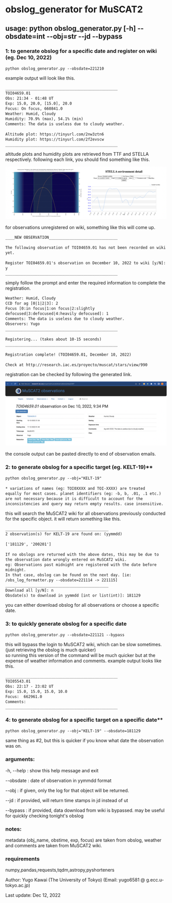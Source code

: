 # obslog_generator for MuSCAT2

## usage: python obslog_generator.py [-h] --obsdate=int --obj=str --jd --bypass

### 1: to generate obslog for a specific date and register on wiki (eg. Dec 10, 2022)

	python obslog_generator.py --obsdate=221210
	
example output will look like this.

	_________________________________________________
	TOI04659.01
	Obs: 21:34 - 01:48 UT
	Exp: 15.0, 20.0, [15.0], 20.0
	Focus: On focus, 660841.0
	Weather: Humid, Cloudy
	Humidity: 70.9% (max), 54.1% (min)
	Comments: The data is useless due to cloudy weather.

	Altitude plot: https://tinyurl.com/2nw3ztn6
	Humidity plot: https://tinyurl.com/2f2evscw
	_________________________________________________

altitude plots and humidity plots are retrieved from TTF and STELLA respectively. following each link, you should find something like this.

![altitude and humidity plots](/img/sample_altitude_humidity_plots.png)

for observations unregistered on wiki, something like this will come up.

	____NEW OBSERVATION______________________________

	The following observation of TOI04659.01 has not been recorded on wiki yet.

	Register TOI04659.01's observation on December 10, 2022 to wiki [y/N]: y
	_________________________________________________
	
simply follow the prompt and enter the required information to complete the registration. 

	Weather: Humid, Cloudy
	CCD for ag [0|1|2|3]: 2
	Focus [0:in focus|1:on focus|2:slightly defocused|3:defocused|4:heavily defocused]: 1
	Comments: The data is useless due to cloudy weather.
	Observers: Yugo
	_________________________________________________

	Registering... (takes about 10-15 seconds)
	_________________________________________________

	Registration complete! (TOI04659.01, December 10, 2022)

	Check at http://research.iac.es/proyecto/muscat/stars/view/990
	
registration can be checked by following the generated link.
	
![registration](/img/registration_demo.png)

the console output can be pasted directly to end of observation emails.

### 2: to generate obslog for a specific target (eg. KELT-19)**

	python obslog_generator.py --obj="KELT-19"
	
	* variations of names (eg: TOI0XXXX and TOI-XXXX) are treated 
	equally for most cases. planet identifiers (eg: -b, b, .01, .1 etc.) 
	are not necessary because it is difficult to account for the 
	inconsistencies and query may return empty results. case insensitive.
	
this will search the MuSCAT2 wiki for all observations previously conducted for the specific object. it will return something like this.

	_____________________________________________
	2 observation(s) for KELT-19 are found on: (yymmdd)

	['181129', '200201']

	If no obslogs are returned with the above dates, this may be due to the observation date wrongly entered on MuSCAT2 wiki.           
	eg: Observations past midnight are registered with the date before midnight.           
	In that case, obslog can be found on the next day. [ie: /obs_log_formatter.py --obsdate=221114 -> 221115]
	_____________________________________________
	Download all [y/N]: n
	Obsdate(s) to download in yymmdd [int or list(int)]: 181129
	
you can either download obslog for all observations or choose a specific date.

### 3: to quickly generate obslog for a specific date

	python obslog_generator.py --obsdate=221121 --bypass

this will bypass the login to MuSCAT2 wiki, which can be slow sometimes. (just retrieving the obslog is much quicker) <br/> 
so running this version of the command will be much quicker but at the expense of weather information and comments. example output looks like this.

	_________________________________________________
	TOI05543.01
	Obs: 22:17 - 23:02 UT
	Exp: 15.0, 15.0, 15.0, 10.0
	Focus:  662961.0
	Comments:
	_________________________________________________

### 4: to generate obslog for a specific target on a specific date**

	python obslog_generator.py --obj="KELT-19" --obsdate=181129

same thing as #2, but this is quicker if you know what date the observation was on.

### arguments:

  -h, --help              : show this help message and exit

  --obsdate        	  : date of observation in yymmdd format

  --obj			  : if given, only the log for that object will be returned.

  --jd 			  : if provided, will return time stamps in jd instead of ut

  --bypass 		  : if provided, data download from wiki is bypassed. may be useful for 
			    quickly checking tonight's obslog

### notes:
metadata (obj_name, obstime, exp, focus) are taken from obslog, weather and comments are taken from MuSCAT2 wiki.<br/>

### requirements
numpy,pandas,requests,tqdm,astropy,pyshorteners

Author: Yugo Kawai (The University of Tokyo)
(Email: yugo6581 @ g.ecc.u-tokyo.ac.jp)

Last update: Dec 12, 2022

